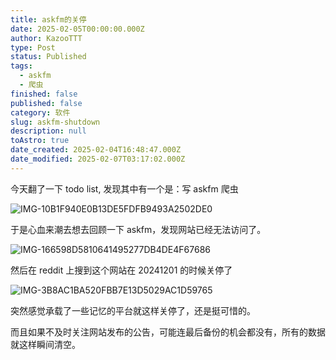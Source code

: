```yaml
---
title: askfm的关停
date: 2025-02-05T00:00:00.000Z
author: KazooTTT
type: Post
status: Published
tags:
  - askfm
  - 爬虫
finished: false
published: false
category: 软件
slug: askfm-shutdown
description: null
toAstro: true
date_created: 2025-02-04T16:48:47.000Z
date_modified: 2025-02-07T03:17:02.000Z
---
```


今天翻了一下 todo list, 发现其中有一个是：写 askfm 爬虫

![IMG-10B1F940E0B13DE5FDFB9493A2502DE0](https://pictures.kazoottt.top/2025/02/20250205-IMG-10B1F940E0B13DE5FDFB9493A2502DE0.png)

于是心血来潮去想去回顾一下 askfm，发现网站已经无法访问了。

![IMG-166598D5810641495277DB4DE4F67686](https://pictures.kazoottt.top/2025/02/20250205-IMG-166598D5810641495277DB4DE4F67686.png)

然后在 reddit 上搜到这个网站在 20241201 的时候关停了

![IMG-3B8AC1BA520FBB7E13D5029AC1D59765](https://pictures.kazoottt.top/2025/02/20250205-IMG-3B8AC1BA520FBB7E13D5029AC1D59765.png)

突然感觉承载了一些记忆的平台就这样关停了，还是挺可惜的。

而且如果不及时关注网站发布的公告，可能连最后备份的机会都没有，所有的数据就这样瞬间清空。
